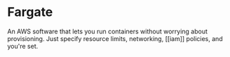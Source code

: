 # Fargate
An AWS software that lets you run containers without worrying about provisioning. Just specify resource limits, networking, [[iam]] policies, and you're set.
